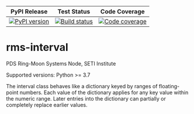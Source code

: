 | PyPI Release | Test Status | Code Coverage |
| ------------ | ----------- | ------------- |
| [![PyPI version](https://badge.fury.io/py/interval.svg)](https://badge.fury.io/py/interval) | [![Build status](https://img.shields.io/github/actions/workflow/status/SETI/rms-interval/run-tests.yml?branch=master)](https://github.com/SETI/rms-interval/actions) | [![Code coverage](https://img.shields.io/codecov/c/github/SETI/rms-interval/main?logo=codecov)](https://codecov.io/gh/SETI/rms-interval) |

# rms-interval

PDS Ring-Moon Systems Node, SETI Institute

Supported versions: Python >= 3.7

The interval class behaves like a dictionary keyed by ranges of
floating-point numbers. Each value of the dictionary applies for any key
value within the numeric range. Later entries into the dictionary can
partially or completely replace earlier values.
